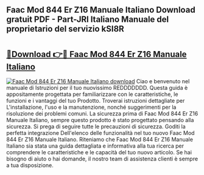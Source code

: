 ## Faac Mod 844 Er Z16 Manuale Italiano Download gratuit PDF - Part-JRl Italiano Manuale del proprietario del servizio kSI8R

# <h2><a href="http://dfak11.blite.top/?on=Faac+Mod+844+Er+Z16+Manuale+Italiano">🔗Download 👉🔴 Faac Mod 844 Er Z16 Manuale Italiano</a></h2>

[![Faac Mod 844 Er Z16 Manuale Italiano download](https://i.imgur.com/lujVjoI.png)](http://dfak11.blite.top/?on=Faac+Mod+844+Er+Z16+Manuale+Italiano)
Ciao e benvenuto nel manuale di Istruzioni per il tuo nuovissimo REDDDDDDD. Questa guida è appositamente progettata per familiarizzare con le caratteristiche, le funzioni e i vantaggi del tuo Prodotto. Troverai istruzioni dettagliate per L'installazione, l'uso e la manutenzione, nonché suggerimenti per la risoluzione dei problemi comuni. La sicurezza prima di Faac Mod 844 Er Z16 Manuale Italiano, sempre questo prodotto è stato progettato pensando alla sicurezza. Si prega di seguire tutte le precauzioni di sicurezza. Goditi la perfetta integrazione Dell'elenco delle funzionalità nel tuo nuovo Faac Mod 844 Er Z16 Manuale Italiano. Riteniamo che Faac Mod 844 Er Z16 Manuale Italiano sia stata una guida dettagliata e informativa alla tua ricerca per comprendere le caratteristiche e le capacità del tuo nuovo articolo. Se hai bisogno di aiuto o hai domande, il nostro team di assistenza clienti è sempre a tua disposizione.
